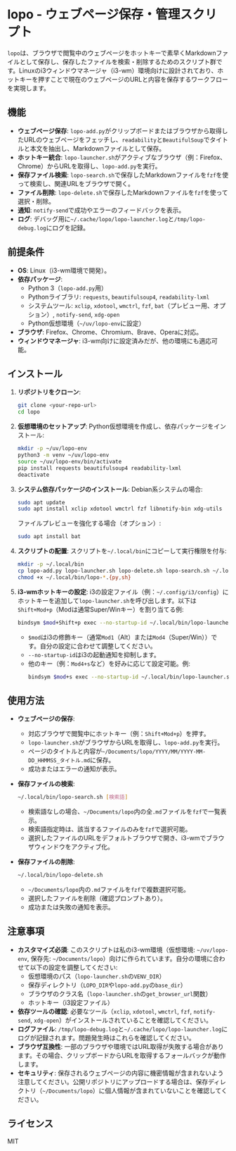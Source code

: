 # lopo - ウェブページ保存・管理スクリプト

`lopo`は、ブラウザで閲覧中のウェブページをホットキーで素早くMarkdownファイルとして保存し、保存したファイルを検索・削除するためのスクリプト群です。Linuxのi3ウィンドウマネージャ（i3-wm）環境向けに設計されており、ホットキーを押すことで現在のウェブページのURLと内容を保存するワークフローを実現します。

## 機能
- **ウェブページ保存**: `lopo-add.py`がクリップボードまたはブラウザから取得したURLのウェブページをフェッチし、`readability`と`BeautifulSoup`でタイトルと本文を抽出し、Markdownファイルとして保存。
- **ホットキー統合**: `lopo-launcher.sh`がアクティブなブラウザ（例：Firefox、Chrome）からURLを取得し、`lopo-add.py`を実行。
- **保存ファイル検索**: `lopo-search.sh`で保存したMarkdownファイルを`fzf`を使って検索し、関連URLをブラウザで開く。
- **ファイル削除**: `lopo-delete.sh`で保存したMarkdownファイルを`fzf`を使って選択・削除。
- **通知**: `notify-send`で成功やエラーのフィードバックを表示。
- **ログ**: デバッグ用に`~/.cache/lopo/lopo-launcher.log`と`/tmp/lopo-debug.log`にログを記録。

## 前提条件
- **OS**: Linux（i3-wm環境で開発）。
- **依存パッケージ**:
  - Python 3（`lopo-add.py`用）
  - Pythonライブラリ: `requests`, `beautifulsoup4`, `readability-lxml`
  - システムツール: `xclip`, `xdotool`, `wmctrl`, `fzf`, `bat`（プレビュー用、オプション）, `notify-send`, `xdg-open`
  - Python仮想環境（`~/uv/lopo-env`に設定）
- **ブラウザ**: Firefox、Chrome、Chromium、Brave、Operaに対応。
- **ウィンドウマネージャ**: i3-wm向けに設定済みだが、他の環境にも適応可能。

## インストール
1. **リポジトリをクローン**:
   ```bash
   git clone <your-repo-url>
   cd lopo
   ```

2. **仮想環境のセットアップ**:
   Python仮想環境を作成し、依存パッケージをインストール:
   ```bash
   mkdir -p ~/uv/lopo-env
   python3 -m venv ~/uv/lopo-env
   source ~/uv/lopo-env/bin/activate
   pip install requests beautifulsoup4 readability-lxml
   deactivate
   ```

3. **システム依存パッケージのインストール**:
   Debian系システムの場合:
   ```bash
   sudo apt update
   sudo apt install xclip xdotool wmctrl fzf libnotify-bin xdg-utils
   ```
   ファイルプレビューを強化する場合（オプション）:
   ```bash
   sudo apt install bat
   ```

4. **スクリプトの配置**:
   スクリプトを`~/.local/bin`にコピーして実行権限を付与:
   ```bash
   mkdir -p ~/.local/bin
   cp lopo-add.py lopo-launcher.sh lopo-delete.sh lopo-search.sh ~/.local/bin/
   chmod +x ~/.local/bin/lopo-*.{py,sh}
   ```

5. **i3-wmホットキーの設定**:
   i3の設定ファイル（例：`~/.config/i3/config`）にホットキーを追加して`lopo-launcher.sh`を呼び出します。以下は`Shift+Mod+p`（Modは通常Super/Winキー）を割り当てる例:
   ```bash
   bindsym $mod+Shift+p exec --no-startup-id ~/.local/bin/lopo-launcher.sh
   ```
   - `$mod`はi3の修飾キー（通常`Mod1`（Alt）または`Mod4`（Super/Win））です。自分の設定に合わせて調整してください。
   - `--no-startup-id`はi3の起動通知を抑制します。
   - 他のキー（例：`Mod4+s`など）を好みに応じて設定可能。例:
     ```bash
     bindsym $mod+s exec --no-startup-id ~/.local/bin/lopo-launcher.sh
     ```

## 使用方法
- **ウェブページの保存**:
  - 対応ブラウザで閲覧中にホットキー（例：`Shift+Mod+p`）を押す。
  - `lopo-launcher.sh`がブラウザからURLを取得し、`lopo-add.py`を実行。
  - ページのタイトルと内容が`~/Documents/lopo/YYYY/MM/YYYY-MM-DD_HHMMSS_タイトル.md`に保存。
  - 成功またはエラーの通知が表示。

- **保存ファイルの検索**:
  ```bash
  ~/.local/bin/lopo-search.sh [検索語]
  ```
  - 検索語なしの場合、`~/Documents/lopo`内の全`.md`ファイルを`fzf`で一覧表示。
  - 検索語指定時は、該当するファイルのみを`fzf`で選択可能。
  - 選択したファイルのURLをデフォルトブラウザで開き、i3-wmでブラウザウィンドウをアクティブ化。

- **保存ファイルの削除**:
  ```bash
  ~/.local/bin/lopo-delete.sh
  ```
  - `~/Documents/lopo`内の`.md`ファイルを`fzf`で複数選択可能。
  - 選択したファイルを削除（確認プロンプトあり）。
  - 成功または失敗の通知を表示。

## 注意事項
- **カスタマイズ必須**: このスクリプトは私のi3-wm環境（仮想環境: `~/uv/lopo-env`, 保存先: `~/Documents/lopo`）向けに作られています。自分の環境に合わせて以下の設定を調整してください:
  - 仮想環境のパス（`lopo-launcher.sh`の`VENV_DIR`）
  - 保存ディレクトリ（`LOPO_DIR`や`lopo-add.py`の`base_dir`）
  - ブラウザのクラス名（`lopo-launcher.sh`の`get_browser_url`関数）
  - ホットキー（i3設定ファイル）
- **依存ツールの確認**: 必要なツール（`xclip`, `xdotool`, `wmctrl`, `fzf`, `notify-send`, `xdg-open`）がインストールされていることを確認してください。
- **ログファイル**: `/tmp/lopo-debug.log`と`~/.cache/lopo/lopo-launcher.log`にログが記録されます。問題発生時はこれらを確認してください。
- **ブラウザ互換性**: 一部のブラウザや環境ではURL取得が失敗する場合があります。その場合、クリップボードからURLを取得するフォールバックが動作します。
- **セキュリティ**: 保存されるウェブページの内容に機密情報が含まれないよう注意してください。公開リポジトリにアップロードする場合は、保存ディレクトリ（`~/Documents/lopo`）に個人情報が含まれていないことを確認してください。

## ライセンス
MIT

